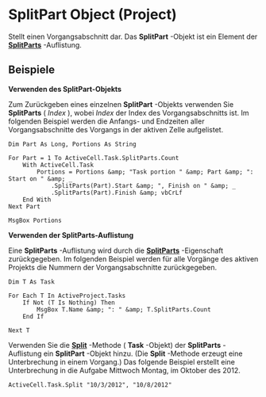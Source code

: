 
# SplitPart Object (Project)

Stellt einen Vorgangsabschnitt dar. Das  **SplitPart** -Objekt ist ein Element der **[SplitParts](bc36310c-9289-a363-f2d6-c8a0991725e5.md)** -Auflistung.


## Beispiele

 **Verwenden des SplitPart-Objekts**

Zum Zurückgeben eines einzelnen  **SplitPart** -Objekts verwenden Sie **SplitParts** ( _Index_ ), wobei _Index_ der Index des Vorgangsabschnitts ist. Im folgenden Beispiel werden die Anfangs- und Endzeiten aller Vorgangsabschnitte des Vorgangs in der aktiven Zelle aufgelistet.




```
Dim Part As Long, Portions As String

For Part = 1 To ActiveCell.Task.SplitParts.Count
    With ActiveCell.Task
        Portions = Portions &amp; "Task portion " &amp; Part &amp; ": Start on " &amp; _
            .SplitParts(Part).Start &amp; ", Finish on " &amp; _
            .SplitParts(Part).Finish &amp; vbCrLf
    End With
Next Part

MsgBox Portions
```

 **Verwenden der SplitParts-Auflistung**

Eine  **SplitParts** -Auflistung wird durch die **[SplitParts](e4c62dce-4ee0-aff3-3248-f6b5b04b0c2d.md)** -Eigenschaft zurückgegeben. Im folgenden Beispiel werden für alle Vorgänge des aktiven Projekts die Nummern der Vorgangsabschnitte zurückgegeben.




```
Dim T As Task

For Each T In ActiveProject.Tasks
    If Not (T Is Nothing) Then
        MsgBox T.Name &amp; ": " &amp; T.SplitParts.Count
    End If

Next T
```

Verwenden Sie die  **[Split](847c5cfd-a10f-ea6a-aa49-2e2e88d1840e.md)** -Methode ( **Task** -Objekt) der **SplitParts** -Auflistung ein **SplitPart** -Objekt hinzu. (Die **Split** -Methode erzeugt eine Unterbrechung in einem Vorgang.) Das folgende Beispiel erstellt eine Unterbrechung in die Aufgabe Mittwoch Montag, im Oktober des 2012.




```
ActiveCell.Task.Split "10/3/2012", "10/8/2012"
```

